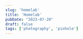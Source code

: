 ```yaml
---
slug: 'homelab'
title: 'Homelab'
pubDate: "2023-07-20"
draft: false
tags: ['photography', 'pinhole']
---
```



